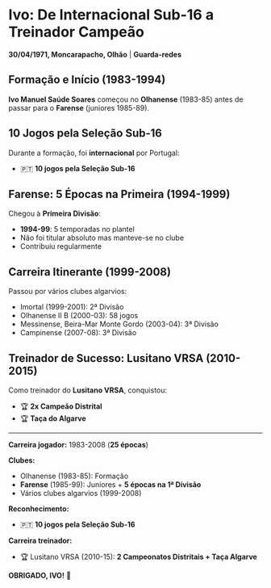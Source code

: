 # Ivo: De Internacional Sub-16 a Treinador Campeão

**30/04/1971, Moncarapacho, Olhão** | **Guarda-redes**

## Formação e Início (1983-1994)

**Ivo Manuel Saúde Soares** começou no **Olhanense** (1983-85) antes de passar para o **Farense** (juniores 1985-89).

## 10 Jogos pela Seleção Sub-16

Durante a formação, foi **internacional** por Portugal:
- 🇵🇹 **10 jogos pela Seleção Sub-16**

## Farense: 5 Épocas na Primeira (1994-1999)

Chegou à **Primeira Divisão**:
- **1994-99**: 5 temporadas no plantel
- Não foi titular absoluto mas manteve-se no clube
- Contribuiu regularmente

## Carreira Itinerante (1999-2008)

Passou por vários clubes algarvios:
- Imortal (1999-2001): 2ª Divisão
- Olhanense II B (2000-03): 58 jogos
- Messinense, Beira-Mar Monte Gordo (2003-04): 3ª Divisão
- Campinense (2007-08): 3ª Divisão

## Treinador de Sucesso: Lusitano VRSA (2010-2015)

Como treinador do **Lusitano VRSA**, conquistou:
- 🏆 **2x Campeão Distrital**
- 🏆 **Taça do Algarve**

---

**Carreira jogador:** 1983-2008 (**25 épocas**)

**Clubes:**
- Olhanense (1983-85): Formação
- **Farense** (1985-99): Juniores + **5 épocas na 1ª Divisão**
- Vários clubes algarvios (1999-2008)

**Reconhecimento:**
- 🇵🇹 **10 jogos pela Seleção Sub-16**

**Carreira treinador:**
- 🏆 Lusitano VRSA (2010-15): **2 Campeonatos Distritais + Taça Algarve**

**OBRIGADO, IVO!** 🦁
